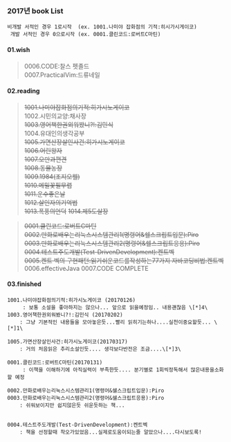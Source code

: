 

### 2017년 book List

``` text
비개발 서적인 경우 1로시작  (ex. 1001.나미야 잡화점의 기적:히시가시게이코)
 개발 서적인 경우 0으로시작 (ex. 0001.클린코드:로버트C마틴)
```

#### 01.wish

> 0006.CODE:찰스 펫졸드     
> 0007.PracticalVim:드류네일 







#### 02.reading
> <strike>1001.나미야잡화점의기적:히가시노게이코</strike>  
> 1002.시민의교양:채사장   
> <strike>1003.영어책한권외워봤니?!:김민식 </strike>  
> 1004.유대인의생각공부    
> <strike>1005.가면산장살인사건:히가시노게이코</strike>  
> <strike>1006.어린왕자</strike>  
> <strike>1007.오만과편견</strike>  
> <strike>1008.동물농장</strike>  
> <strike>1009.1984(조지오웰)</strike>  
> <strike>1010.메밀꽃필무렵</strike>  
> <strike>1011.운수좋은날</strike>  
> <strike>1012.살인자의기억법</strike>  
> <strike>1013.폭풍의언덕</strike>
> <strike>1014.제5도살장</strike>


> <strike>0001.클린코드:로버트C마틴</strike>  
> <strike>0002.만화로배우는리눅스시스템관리1(명령어&쉘스크립트입문):Piro</strike>  
> <strike>0003.만화로배우는리눅스시스템관리2(명령어&쉘스크립트응용):Piro</strike>   
> <strike>0004.테스트주도개발(Test-DrivenDevelopment):켄트벡 </strike>   
> <strike>0005.켄트 벡의 구현패턴:읽기쉬운코드를작성하는77가지 자바코딩비법:켄트벡</strike>
> 0006.effectiveJava
> 0007.CODE COMPLETE



#### 03.finished
```
1001.나미야잡화점의기적:히가시노게이코 (20170126) 
     : 보통 소설을 좋아하지는 않으나... 앞으로 읽을예정임.. 내용괜찮음 \[*]4\
1003.영어책한권외워봤니?!:김민식 (20170202)
    : 그냥 기본적인 내용들을 모아놓은듯...빨리 읽히기는하나....실천이중요할듯... \[*]1\
    
1005.가면산장살인사건:히가시노게이코(20170317)
    : 거의 처음읽은 추리소설인듯.... 생각보다반전은 조금....\[*]3\
``` 
  
``` 
0001.클린코드:로버트C마틴(20170131)
     : 이책을 이해하기에 아직실력이 부족한듯.... 분기별로 1회씩정독해서 많은내용을소화할 예정
     
0002.만화로배우는리눅스시스템관리1(명령어&쉘스크립트입문):Piro
0003.만화로배우는리눅스시스템관리2(명령어&쉘스크립트응용):Piro
    : 쉬워보이지만 쉽지않은듯 쉬운듯하는 책...


0004.테스트주도개발(Test-DrivenDevelopment):켄트벡
    : 책을 선정할때 착오가있었음...실제로도움이되는줄 알았으나....다시보도록!
    
   
``` 



